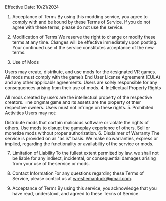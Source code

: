 Effective Date: 10/21/2024

1. Acceptance of Terms
By using this modding service, you agree to comply with and be bound by these Terms of Service. If you do not agree with these terms, please do not use the service.

2. Modification of Terms
We reserve the right to change or modify these terms at any time. Changes will be effective immediately upon posting. Your continued use of the service constitutes acceptance of the new terms.

3. Use of Mods

Users may create, distribute, and use mods for the designated VR games.
All mods must comply with the game’s End User License Agreement (EULA) and any other applicable agreements.
Users are solely responsible for any consequences arising from their use of mods.
4. Intellectual Property Rights

All mods created by users are the intellectual property of the respective creators.
The original game and its assets are the property of their respective owners. Users must not infringe on these rights.
5. Prohibited Activities
Users may not:

Distribute mods that contain malicious software or violate the rights of others.
Use mods to disrupt the gameplay experience of others.
Sell or monetize mods without proper authorization.
6. Disclaimer of Warranty
The service is provided on an "as is" basis. We make no warranties, express or implied, regarding the functionality or availability of the service or mods.

7. Limitation of Liability
To the fullest extent permitted by law, we shall not be liable for any indirect, incidental, or consequential damages arising from your use of the service or mods.

8. Contact Information
For any questions regarding these Terms of Service, please contact us at wrestlemantuck@gmail.com.

9. Acceptance of Terms
By using this service, you acknowledge that you have read, understood, and agreed to these Terms of Service.
